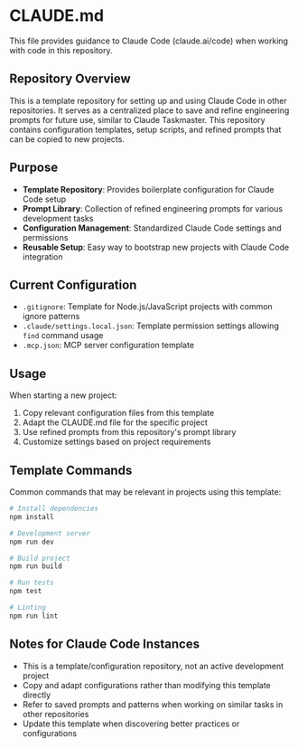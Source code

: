# CLAUDE.md

This file provides guidance to Claude Code (claude.ai/code) when working with code in this repository.

## Repository Overview

This is a template repository for setting up and using Claude Code in other repositories. It serves as a centralized place to save and refine engineering prompts for future use, similar to Claude Taskmaster. This repository contains configuration templates, setup scripts, and refined prompts that can be copied to new projects.

## Purpose

- **Template Repository**: Provides boilerplate configuration for Claude Code setup
- **Prompt Library**: Collection of refined engineering prompts for various development tasks
- **Configuration Management**: Standardized Claude Code settings and permissions
- **Reusable Setup**: Easy way to bootstrap new projects with Claude Code integration

## Current Configuration

- `.gitignore`: Template for Node.js/JavaScript projects with common ignore patterns
- `.claude/settings.local.json`: Template permission settings allowing `find` command usage
- `.mcp.json`: MCP server configuration template

## Usage

When starting a new project:

1. Copy relevant configuration files from this template
2. Adapt the CLAUDE.md file for the specific project
3. Use refined prompts from this repository's prompt library
4. Customize settings based on project requirements

## Template Commands

Common commands that may be relevant in projects using this template:

```bash
# Install dependencies
npm install

# Development server
npm run dev

# Build project
npm run build

# Run tests
npm test

# Linting
npm run lint
```

## Notes for Claude Code Instances

- This is a template/configuration repository, not an active development project
- Copy and adapt configurations rather than modifying this template directly
- Refer to saved prompts and patterns when working on similar tasks in other repositories
- Update this template when discovering better practices or configurations
